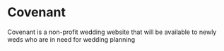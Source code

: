 # Covenant
Covenant is a non-profit wedding website that will be available to newly weds who are in need for wedding planning